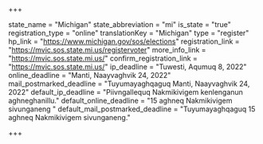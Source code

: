 +++

state_name = "Michigan"
state_abbreviation = "mi"
is_state = "true"
registration_type = "online"
translationKey = "Michigan"
type = "register"
hp_link = "https://www.michigan.gov/sos/elections"
registration_link = "https://mvic.sos.state.mi.us/registervoter"
more_info_link = "https://mvic.sos.state.mi.us/"
confirm_registration_link = "https://mvic.sos.state.mi.us/"
ip_deadline = "Tuwesti, Aqumuq 8, 2022"
online_deadline = "Manti, Naayvaghvik 24, 2022"
mail_postmarked_deadline = "Tuyumayaghqaguq Manti, Naayvaghvik 24, 2022"
default_ip_deadline = "Piivngallequq Nakmikivigem kenlenganun aghneghanillu."
default_online_deadline = "15 aghneq Nakmikivigem sivunganeng "
default_mail_postmarked_deadline = "Tuyumayaghqaguq 15 aghneq Nakmikivigem sivunganeng."

+++